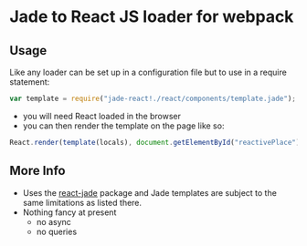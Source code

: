# Jade to React JS loader for webpack

## Usage

Like any loader can be set up in a configuration file but to use in a require statement:

```javascript
var template = require("jade-react!./react/components/template.jade");
```

- you will need React loaded in the browser
- you can then render the template on the page like so:

```javascript
React.render(template(locals), document.getElementById("reactivePlace"));
```

## More Info

- Uses the [react-jade](https://github.com/jadejs/react-jade) package and Jade templates are subject to the same limitations as listed there.
- Nothing fancy at present
    + no async
    + no queries

